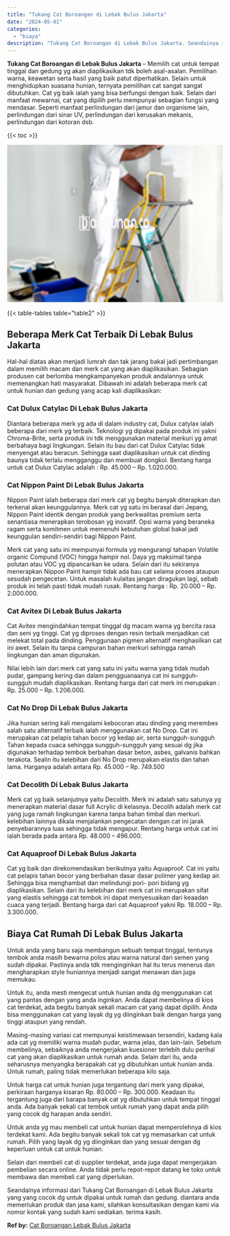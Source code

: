 ```yaml
---
title: "Tukang Cat Boroangan di Lebak Bulus Jakarta"
date: "2024-05-01"
categories: 
  - "biaya"
description: "Tukang Cat Boroangan di Lebak Bulus Jakarta. Seandainya informasi dari Tukang Cat Boroangan di Lebak Bulus Jakarta yang yang cocok dg untuk dipakai untuk rum..."
---
```


**Tukang Cat Boroangan di Lebak Bulus Jakarta** – Memilih cat untuk tempat tinggal dan gedung yg akan diaplikasikan tdk boleh asal-asalan. Pemilihan warna, keawetan serta hasil yang baik patut diperhatikan. Selain untuk menghidupkan suasana hunian, ternyata pemilihan cat sangat sangat dibutuhkan. Cat yg baik ialah yang bisa berfungsi dengan baik. Selain dari manfaat mewarnai, cat yang dipilih perlu mempunyai sebagian fungsi yang mendasar. Seperti manfaat perlindungan dari jamur dan organisme lain, perlindungan dari sinar UV, perlindungan dari kerusakan mekanis, perlindungan dari kotoran dsb.

{{< toc >}}

![Tukang Cat Boroangan di Lebak Bulus Jakarta](/images/jasa-cat-murah14.png)

{{< table-tables table="table2" >}}

## Beberapa Merk Cat Terbaik Di Lebak Bulus Jakarta

Hal-hal diatas akan menjadi lumrah dan tak jarang bakal jadi pertimbangan dalam memilih macam dan merk cat yang akan diaplikasikan. Sebagian produsen cat berlomba mengkampanyekan produk andalannya untuk memenangkan hati masyarakat. Dibawah ini adalah beberapa merk cat untuk hunian dan gedung yang acap kali diaplikasikan:

### Cat Dulux Catylac Di Lebak Bulus Jakarta

Diantara beberapa merk yg ada di dalam industry cat, Dulux catylax ialah beberapa dari merk yg terbaik. Teknologi yg dipakai pada produk ini yakni Chroma-Brite, serta produk ini tdk menggunakan material merkuri yg amat berbahaya bagi lingkungan. Selain itu bau dari cat Dulux Catylac tidak menyengat atau beracun. Sehingga saat diaplikasikan untuk cat dinding baunya tidak terlalu mengganggu dan membuat dongkol. Bentang harga untuk cat Dulux Catylac adalah : Rp. 45.000 – Rp. 1.020.000.

### Cat Nippon Paint Di Lebak Bulus Jakarta

Nippon Paint ialah beberapa dari merk cat yg begitu banyak diterapkan dan terkenal akan keunggulannya. Merk cat yg satu ini berasal dari Jepang, Nippon Paint identik dengan produk yang berkwalitas premium serta senantiasa menerapkan terobosan yg inovatif. Opsi warna yang beraneka ragam serta komitmen untuk memenuhi kebutuhan global bakal jadi keunggulan sendiri-sendiri bagi Nippon Paint.

Merk cat yang satu ini mempunyai formula yg mengurangi tahapan Volatile organic Compund (VOC) hingga hampir nol. Daya yg maksimal tanpa polutan atau VOC yg dipancarkan ke udara. Selain dari itu sekiranya menerapkan Nippon Paint hampir tidak ada bau cat selama proses ataupun sesudah pengecetan. Untuk masalah kulaitas jangan diragukan lagi, sebab produk ini telah pasti tidak mudah rusak. Rentang harga : Rp. 20.000 – Rp. 2.000.000.

### Cat Avitex Di Lebak Bulus Jakarta

Cat Avitex mengindahkan tempat tinggal dg macam warna yg bercita rasa dan seni yg tinggi. Cat yg diproses dengan resin terbaik menjadikan cat melekat total pada dinding. Penggunaan pigmen alternatif menghasilkan cat ini awet. Selain itu tanpa campuran bahan merkuri sehingga ramah lingkungan dan aman digunakan.

Nilai lebih lain dari merk cat yang satu ini yaitu warna yang tidak mudah pudar, gampang kering dan dalam pengguanaanya cat ini sungguh-sungguh mudah diaplikasikan. Rentang harga dari cat merk ini merupakan : Rp. 25.000 – Rp. 1.206.000.

### Cat No Drop Di Lebak Bulus Jakarta

Jika hunian sering kali mengalami kebocoran atau dinding yang merembes salah satu alternatif terbaik ialah menggunakan cat No Drop. Cat ini merupakan cat pelapis tahan bocor yg kedap air, serta sungguh-sungguh Tahan kepada cuaca sehingga sungguh-sungguh yang sesuai dg jika digunakan terhadap tembok berbahan dasar beton, asbes, galvanis bahkan terakota. Sealin itu kelebihan dari No Drop merupakan elastis dan tahan lama. Harganya adalah antara Rp. 45.000 – Rp. 749.500

### Cat Decolith Di Lebak Bulus Jakarta

Merk cat yg baik selanjutnya yaitu Decolith. Merk ini adalah satu satunya yg menerapkan material dasar full Acrylic di kelasnya. Decolih adalah merk cat yang juga ramah lingkungan karena tanpa bahan timbal dan merkuri. kelebihan lainnya dikala menjalankan pengecatan dengan cat ini jarak penyebarannya luas sehingga tidak mengapur. Rentang harga untuk cat ini ialah berada pada antara Rp. 48.000 – 496.000.

### Cat Aquaproof Di Lebak Bulus Jakarta

Cat yg baik dan direkomendasikan berikutnya yaitu Aquaproof. Cat ini yaitu cat pelapis tahan bocor yang berbahan dasar dasar polimer yang kedap air. Sehingga bisa menghambat dan melindungi pori- pori bidang yg diaplikasikan. Selain dari itu kelebihan dari merk cat ini merupakan sifat yang elastis sehingga cat tembok ini dapat menyesuaikan dari keaadan cuaca yang terjadi. Bentang harga dari cat Aquaproof yakni Rp. 18.000 – Rp. 3.300.000.

## Biaya Cat Rumah Di Lebak Bulus Jakarta

Untuk anda yang baru saja membangun sebuah tempat tinggal, tentunya tembok anda masih bewarna polos atau warna natural dari semen yang sudah dipakai. Pastinya anda tdk menginginkan hal itu terus menerus dan mengharapkan style huniannya menjadi sangat menawan dan juga memukau.

Untuk itu, anda mesti mengecat untuk hunian anda dg menggunakan cat yang pantas dengan yang anda inginkan. Anda dapat membelinya di kios cat terdekat, ada begitu banyak sekali macam cat yang dapat dipilih. Anda bisa menggunakan cat yang layak dg yg diinginkan baik dengan harga yang tinggi ataupun yang rendah.

Masing-masing variasi cat mempunyai keistimewaan tersendiri, kadang kala ada cat yg memiliki warna mudah pudar, warna jelas, dan lain-lain. Sebelum membelinya, sebaiknya anda mengerjakan kuesioner terlebih dulu perihal cat yang akan diaplikasikan untuk rumah anda. Selain dari itu, anda seharusnya menyangka berapakah cat yg dibutuhkan untuk hunian anda. Untuk rumah, paling tidak memerlukan beberapa kilo saja.

Untuk harga cat untuk hunian juga tergantung dari merk yang dipakai, perkiraan harganya kisaran Rp. 80.000 – Rp. 300.000. Keadaan itu tergantung juga dari barapa banyak cat yg dibutuhkan untuk tempat tinggal anda. Ada banyak sekali cat tembok untuk rumah yang dapat anda pilih yang cocok dg harapan anda sendiri.

Untuk anda yg mau membeli cat untuk hunian dapat memperolehnya di kios terdekat kami. Ada begitu banyak sekali tok cat yg memasarkan cat untuk rumah. Pilih yang layak dg yg diinginkan dan yang sesuai dengan dg keperluan untuk cat untuk hunian.

Selain dari membeli cat di supplier terdekat, anda juga dapat mengerjakan pembelian secara online. Anda tidak perlu repot-repot datang ke toko untuk membawa dan membeli cat yang diperlukan.

Seandainya informasi dari Tukang Cat Boroangan di Lebak Bulus Jakarta yang yang cocok dg untuk dipakai untuk rumah dan gedung. diantara anda memerlukan produk dan jasa kami, silahkan konsultasikan dengan kami via nomor kontak yang sudah kami sediakan. terima kasih.

**Ref by:** [Cat Boroangan Lebak Bulus Jakarta](https://id.wikipedia.org/wiki/Cat)
